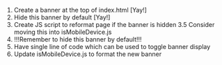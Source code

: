 1. Create a banner at the top of index.html [Yay!]
2. Hide this banner by default [Yay!]
3. Create JS script to reformat page if the banner is hidden
3.5 Consider moving this into isMobileDevice.js
4. !!!Remember to hide this banner by default!!!
5. Have single line of code which can be used to toggle banner display
6. Update isMobileDevice.js to format the new banner